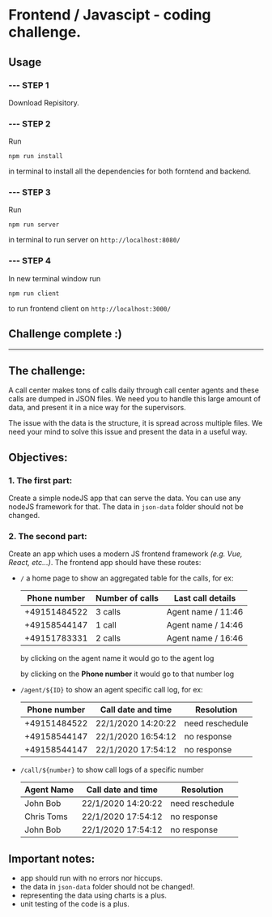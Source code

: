 # Frontend / Javascipt - coding challenge.

## Usage

### --- STEP 1

Download Repisitory.

### --- STEP 2

Run

```
npm run install
```

in terminal to install all the dependencies for both forntend and backend.

### --- STEP 3

Run

```
npm run server
```

in terminal to run server on `http://localhost:8080/`

### --- STEP 4

In new terminal window run

```
npm run client
```

to run frontend client on `http://localhost:3000/`

## Challenge complete :)

---

## The challenge:

A call center makes tons of calls daily through call center agents and these calls are dumped in JSON files. We need you to handle this large amount of data, and present it in a nice way for the supervisors.

The issue with the data is the structure, it is spread across multiple files. We need your mind to solve this issue and present the data in a useful way.

## Objectives:

### 1. The first part:

Create a simple nodeJS app that can serve the data. You can use any nodeJS framework for that. The data in `json-data` folder should not be changed.

### 2. The second part:

Create an app which uses a modern JS frontend framework _(e.g. Vue, React, etc...)_. The frontend app should have these routes:

- `/` a home page to show an aggregated table for the calls, for ex:

  | Phone number | Number of calls | Last call details  |
  | ------------ | --------------- | ------------------ |
  | +49151484522 | 3 calls         | Agent name / 11:46 |
  | +49158544147 | 1 call          | Agent name / 14:46 |
  | +49151783331 | 2 calls         | Agent name / 16:46 |

  by clicking on the agent name it would go to the agent log

  by clicking on the **Phone number** it would go to that number log

- `/agent/${ID}` to show an agent specific call log, for ex:

  | Phone number | Call date and time | Resolution      |
  | ------------ | ------------------ | --------------- |
  | +49151484522 | 22/1/2020 14:20:22 | need reschedule |
  | +49158544147 | 22/1/2020 16:54:12 | no response     |
  | +49158544147 | 22/1/2020 17:54:12 | no response     |

- `/call/${number}` to show call logs of a specific number

  | Agent Name | Call date and time | Resolution      |
  | ---------- | ------------------ | --------------- |
  | John Bob   | 22/1/2020 14:20:22 | need reschedule |
  | Chris Toms | 22/1/2020 17:54:12 | no response     |
  | John Bob   | 22/1/2020 17:54:12 | no response     |

## Important notes:

- app should run with no errors nor hiccups.
- the data in `json-data` folder should not be changed!.
- representing the data using charts is a plus.
- unit testing of the code is a plus.
